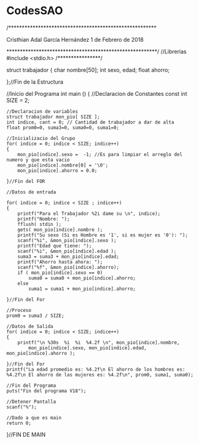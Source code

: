 # CodesSAO
/*******************************************************

Cristhian Adal García Hernández
1 de Febrero de 2018

********************************************************/
//Librerias
#include <stdio.h>
/****************/


struct trabajador 
{
	char  nombre[50];
	int   sexo, edad;
	float ahorro;

};//Fin de la Estructura


//Inicio del Programa
int main ()
{
	//Declaracion de Constantes
	const int SIZE = 2;
	 
	//Declaracion de variables
	struct trabajador mon_pio[ SIZE ];
	int indice, cant = 0; // Cantidad de trabajador a dar de alta	
	float prom0=0, suma3=0, suma0=0, suma1=0;

	//Inicializacio del Grupo
	for( indice = 0; indice < SIZE; indice++)
	{
		mon_pio[indice].sexo =  -1; //Es para limpiar el arreglo del numero y que esta vacio
		mon_pio[indice].nombre[0] = '\0';
		mon_pio[indice].ahorro = 0.0;

	}//Fin del FOR

	//Datos de entrada

	for( indice = 0; indice < SIZE ; indice++)
	{
		printf("Para el Trabajador %2i dame su \n", indice);
		printf("Nombre: ");
		fflush( stdin );
		gets( mon_pio[indice].nombre );
		printf("Su sexo (Si es Hombre es '1', si es mujer es '0'): ");
		scanf("%i", &mon_pio[indice].sexo );
		printf("Edad que tiene: ");
		scanf("%i", &mon_pio[indice].edad );
		suma3 = suma3 + mon_pio[indice].edad;
		printf("Ahorro hasta ahora: ");
		scanf("%f", &mon_pio[indice].ahorro);
		if ( mon_pio[indice].sexo == 0)
			suma0 = suma0 + mon_pio[indice].ahorro;	
		else 
			suma1 = suma1 + mon_pio[indice].ahorro;	

	}//Fin del For
	
	//Proceso
	prom0 = suma3 / SIZE;

	//Datos de Salida 
	for( indice = 0; indice < SIZE; indice++)
	{
		printf("\n %30s  %i  %i  %4.2f \n", mon_pio[indice].nombre, 
			mon_pio[indice].sexo, mon_pio[indice].edad, mon_pio[indice].ahorro );

	}//Fin del For
	printf("La edad promedio es: %4.2f\n El ahorro de los hombres es: %4.2f\n El ahorro de las mujeres es: %4.2f\n", prom0, suma1, suma0);

	//Fin del Programa
	puts("Fin del programa V18");

	//Detener Pantalla
	scanf("%");

	//Dado a que es main
	return 0;
}//FIN DE MAIN
